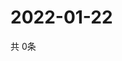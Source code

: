 # 2022-01-22
  共 0条

  <!-- BEGIN -->
  <!-- 最后更新时间Sat Jan 22 2022 02:19:30 GMT+0000 (Coordinated Universal Time) -->
  
  <!-- END -->
  
  